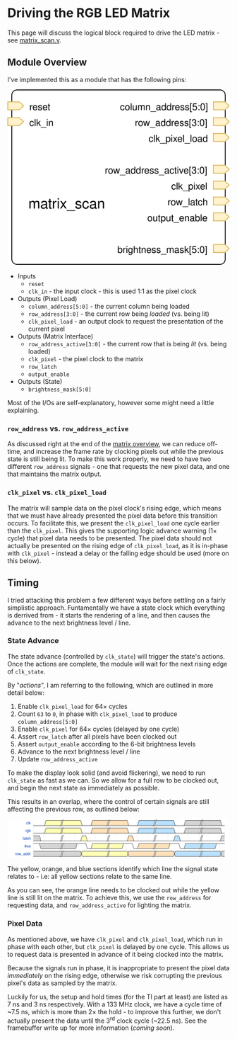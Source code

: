 # Driving the RGB LED Matrix

This page will discuss the logical block required to drive the LED matrix - see [matrix_scan.v](../matrix_scan.v).

## Module Overview

I've implemented this as a module that has the following pins:

![module](./matrix_scan_module.svg)

- Inputs
  - `reset`
  - `clk_in` - the input clock - this is used 1:1 as the pixel clock
- Outputs (Pixel Load)
  - `column_address[5:0]` - the current column being loaded
  - `row_address[3:0]` - the current row being _loaded_ (vs. being lit)
  - `clk_pixel_load` - an output clock to request the presentation of the current pixel
- Outputs (Matrix Interface)
  - `row_address_active[3:0]` - the current row that is being _lit_ (vs. being loaded)
  - `clk_pixel` - the pixel clock to the matrix
  - `row_latch`
  - `output_enable`
- Outputs (State)
  - `brightness_mask[5:0]`

Most of the I/Os are self-explanatory, however some might need a little explaining.

### `row_address` vs. `row_address_active`

As discussed right at the end of the [matrix overview](./led_matrix_overview.md#brightness-control), we can reduce off-time, and increase the frame rate by clocking pixels out while the previous state is still being lit.
To make this work properly, we need to have two different `row_address` signals - one that requests the new pixel data, and one that maintains the matrix output.

### `clk_pixel` vs. `clk_pixel_load`

The matrix will sample data on the pixel clock's rising edge, which means that we must have already presented the pixel data before this transition occurs.
To facilitate this, we present the `clk_pixel_load` one cycle earlier than the `clk_pixel`.
This gives the supporting logic advance warning (1&times; cycle) that pixel data needs to be presented.
The pixel data should not actually be presented _on_ the rising edge of `clk_pixel_load`, as it is in-phase with `clk_pixel` - instead a delay or the falling edge should be used (more on this below).

## Timing

I tried attacking this problem a few different ways before settling on a fairly simplistic approach.
Funtamentally we have a state clock which everything is derrived from - it starts the rendering of a line, and then causes the advance to the next brightness level / line.

### State Advance

The state advance (controlled by `clk_state`) will trigger the state's actions.
Once the actions are complete, the module will wait for the next rising edge of `clk_state`.

By "_actions_", I am referring to the following, which are outlined in more detail below:
  1. Enable `clk_pixel_load` for 64&times; cycles
  2. Count `63` to `0`, in phase with `clk_pixel_load` to produce `column_address[5:0]`
  3. Enable `clk_pixel` for 64&times; cycles (delayed by one cycle)
  4. Assert `row_latch` after all pixels have been clocked out
  5. Assert `output_enable` according to the 6-bit brightness levels
  6. Advance to the next brightness level / line
  6. Update `row_address_active`

To make the display look solid (and avoid flickering), we need to run `clk_state` as fast as we can.
So we allow for a full row to be clocked out, and begin the next state as immediately as possible.

This results in an overlap, where the control of certain signals are still affecting the previous row, as outlined below:

![row_overlap](./row_overlap.svg)

The yellow, orange, and blue sections identify which line the signal state relates to - i.e: all yellow sections relate to the same line.

As you can see, the orange line needs to be clocked out while the yellow line is still lit on the matrix.
To achieve this, we use the `row_address` for requesting data, and `row_address_active` for lighting the matrix.

### Pixel Data

As mentioned above, we have `clk_pixel` and `clk_pixel_load`, which run in phase with each other, but `clk_pixel` is delayed by one cycle.
This allows us to request data is presented in advance of it being clocked into the matrix.

Because the signals run in phase, it is inappropriate to present the pixel data _immediately_ on the rising edge, otherwise we risk corrupting the previous pixel's data as sampled by the matrix.

Luckily for us, the setup and hold times (for the TI part at least) are listed as 7 ns and 3 ns respectively.
With a 133 MHz clock, we have a cycle time of ~7.5 ns, which is more than 2&times; the hold - to improve this further, we don't actually present the data until the 3<sup>rd</sup> clock cycle (~22.5 ns).
See the framebuffer write up for more information (_coming soon_).
